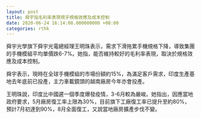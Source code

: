```yaml
---
layout: post
title: 舜宇指毛利率表現視乎規格效應及成本控制
date: 2020-06-24 16:14:08.000000000 +08:00
categories: rthk
---
```


舜宇光學旗下舜宇光電總經理王明珠表示，需求下滑拖累手機規格下降，導致集團的手機模組平均單價跌6-7%。她指，能否維持較好的毛利率表現，取決於規格效應及成本控制。

舜宇表示，現時在全球手機模組的市場份額約15%，為滿足客戶需求，印度生產基地去年底前已投產，主力車載鏡頭的越南廠房今年亦會投產。

王明珠說，印度比中國遲一個季度爆發疫情，3-6月較為嚴峻。她指出，因應當地政府要求，5月廠房復工率上限為30%，目前旗下工廠復工率已提升至約80%，預計7月初達到90%，8月全面復工，又說當地廠房擴產步伐不變。
